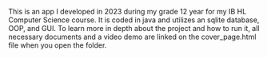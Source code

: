 This is an app I developed in 2023 during my grade 12 year for my IB HL Computer Science course. It is coded in java and utilizes an sqlite database, OOP, and GUI. To learn more in depth about the project and how to run it, all necessary documents and a video demo are linked on the cover_page.html file when you open the folder.
